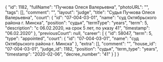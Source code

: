 {
    "id": 1182,
    "fullName": "Пучкова Олеся Валерьевна",
    "photoURL": "",
    "tags": [],
    "comment": "",
    "layout": "judge",
    "title": "Судья Пучкова Олеся Валерьевна",
    "court": {
        "id": "07-004-03-01",
        "name": "суд Октябрьского района г. Минска",
        "position": "судья",
        "termType": "years",
        "term": 5,
        "description": "c 06.02.2020, на срок 5 лет, по указу 41",
        "timestamp": "06.02.2020"
    },
    "previousCourt": null,
    "career": [
        {
            "id": 58047,
            "term": 5,
            "type": "appointed",
            "court": {
                "id": "07-004-03-01",
                "name": "суд Октябрьского района г. Минска"
            },
            "extra": [],
            "comment": "",
            "house_id": "07-004-03-01",
            "judge_id": 1182,
            "position": "судья",
            "term_type": "years",
            "timestamp": "2020-02-06",
            "decree_number": "41"
        }
    ]
}